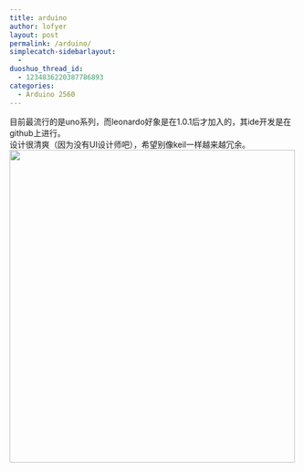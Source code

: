 ```yaml
---
title: arduino
author: lofyer
layout: post
permalink: /arduino/
simplecatch-sidebarlayout:
  - 
duoshuo_thread_id:
  - 1234836220387786893
categories:
  - Arduino 2560
---
```

目前最流行的是uno系列，而leonardo好象是在1.0.1后才加入的，其ide开发是在github上进行。  
设计很清爽（因为没有UI设计师吧），希望别像keil一样越来越冗余。  
[<img src="http://69.164.197.168/wp-content/uploads/2012/10/Screenshot-from-2012-10-22-200253.png" alt="" title="Screenshot from 2012-10-22 20:02:53" width="500" height="548" class="alignnone size-full wp-image-1603" />][1]

 [1]: http://69.164.197.168/wp-content/uploads/2012/10/Screenshot-from-2012-10-22-200253.png